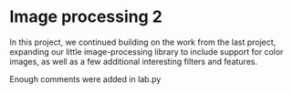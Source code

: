 # Image processing 2

In this project, we continued building on the work from the last project, expanding our little image-processing library to include support for color images, as well as a few additional interesting filters and features.

Enough comments were added in lab.py
